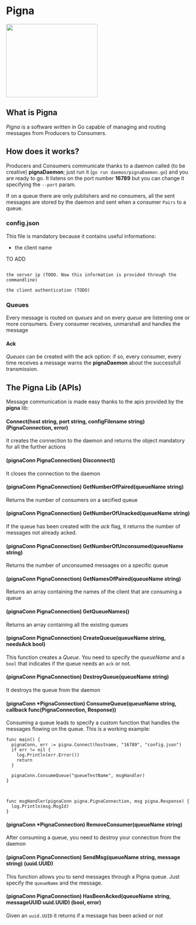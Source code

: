# Pigna


<img src="http://puskin.it/pigna_logo_blue_dark.png" height="200" width="250">

## What is Pigna
*Pigna* is a software written in Go capable of managing and routing messages from Producers to Consumers.

## How does it works?
Producers and Consumers communicate thanks to a daemon called (to be creative) **pignaDaemon**; just run it (`go run daemon/pignaDaemon.go`) and you are ready to go. It listens on the port number **16789** but you can change it specifying the `--port` param.

If on a queue there are only publishers and no consumers, all the sent messages are stored by the daemon and sent when a consumer `Pairs` to a queue.

### config.json
This file is mandatory because it contains useful informations:

* the client name

TO ADD
```

the server ip (TODO. Now this information is provided through the commandline)

the client authentication (TODO)

```

### Queues
Every message is routed on *queues* and on every *queue* are listening one or more consumers. Every consumer receives, unmarshall and handles the message

#### Ack
*Queues* can be created with the ack option: if so, every consumer, every time receives a message warns the **pignaDaemon** about the successfull transmission.

## The Pigna Lib (APIs)

Message communication is made easy thanks to the apis provided by the **pigna** lib:

#### Connect(host string, port string, configFilename string) (PignaConnection, error)
It creates the connection to the daemon and returns the object mandatory for all the further actions

#### (pignaConn PignaConnection) Disconnect()
It closes the connection to the daemon

#### (pignaConn PignaConnection) GetNumberOfPaired(queueName string)
Returns the number of consumers on a secified queue

#### (pignaConn PignaConnection) GetNumberOfUnacked(queueName string)
If the queue has been created with the *ack* flag, it returns the number of messages not already acked.

#### (pignaConn PignaConnection) GetNumberOfUnconsumed(queueName string)
Returns the number of unconsumed messages on a specific queue

#### (pignaConn PignaConnection) GetNamesOfPaired(queueName string)
Returns an array containing the names of the client that are consuming a queue

#### (pignaConn PignaConnection) GetQueueNames()
Returns an array containing all the existing queues

#### (pignaConn PignaConnection) CreateQueue(queueName string, needsAck bool)
This function creates a *Queue*. You need to specify the *queueName* and a `bool` that indicates if the queue needs an `ack` or not.

#### (pignaConn PignaConnection) DestroyQueue(queueName string)
It destroys the queue from the daemon

#### (pignaConn *PignaConnection) ConsumeQueue(queueName string, callback func(PignaConnection, Response))
Consuming a queue leads to specify a custom function that handles the messages flowing on the queue.
This is a working example:

```
func main() {
  pignaConn, err := pigna.Connect(hostname, "16789", "config.json")
  if err != nil {
    log.Println(err.Error())
    return
  }

  pignaConn.ConsumeQueue("queueTestName", msgHandler)
}



func msgHandler(pignaConn pigna.PignaConnection, msg pigna.Response) {
  log.Println(msg.MsgId)
}
```

#### (pignaConn *PignaConnection) RemoveConsumer(queueName string)
After consuming a queue, you need to destroy your connection from the daemon

#### (pignaConn PignaConnection) SendMsg(queueName string, message string) (uuid.UUID)
This function allows you to send messages through a Pigna queue. Just specify the `queueName` and the message.

#### (pignaConn PignaConnection) HasBeenAcked(queueName string, messageUUID uuid.UUID) (bool, error)
Given an `uuid.UUID` it returns if a message has been acked or not



